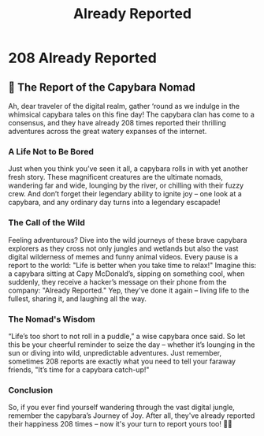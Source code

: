 ﻿---
category: 2xx
code: 208
cover: https://firebasestorage.googleapis.com/v0/b/capy-http.appspot.com/o/Capy-208-750x600.avif?alt=media
thumbnail: https://firebasestorage.googleapis.com/v0/b/capy-http.appspot.com/o/Capy-208-250x200.avif?alt=media
coverAlt: Already Reported
description: Already Reported
pubDate: 2014-06-01
tags:
- 2xx
title: Already Reported
---


# 208 Already Reported

## 🐾 The Report of the Capybara Nomad

Ah, dear traveler of the digital realm, gather ‘round as we indulge in the whimsical capybara tales on this fine day! The capybara clan has come to a consensus, and they have already 208 times reported their thrilling adventures across the great watery expanses of the internet.


### A Life Not to Be Bored

Just when you think you’ve seen it all, a capybara rolls in with yet another fresh story. These magnificent creatures are the ultimate nomads, wandering far and wide, lounging by the river, or chilling with their fuzzy crew. And don’t forget their legendary ability to ignite joy – one look at a capybara, and any ordinary day turns into a legendary escapade!

### The Call of the Wild

Feeling adventurous? Dive into the wild journeys of these brave capybara explorers as they cross not only jungles and wetlands but also the vast digital wilderness of memes and funny animal videos. Every pause is a report to the world: "Life is better when you take time to relax!" Imagine this: a capybara sitting at Capy McDonald’s, sipping on something cool, when suddenly, they receive a hacker’s message on their phone from the company: "Already Reported." Yep, they've done it again – living life to the fullest, sharing it, and laughing all the way.
### The Nomad's Wisdom

“Life’s too short to not roll in a puddle,” a wise capybara once said. So let this be your cheerful reminder to seize the day – whether it’s lounging in the sun or diving into wild, unpredictable adventures. Just remember, sometimes 208 reports are exactly what you need to tell your faraway friends, "It’s time for a capybara catch-up!"
### Conclusion

So, if you ever find yourself wandering through the vast digital jungle, remember the capybara’s Journey of Joy. After all, they've already reported their happiness 208 times – now it's your turn to report yours too! 🦙💦